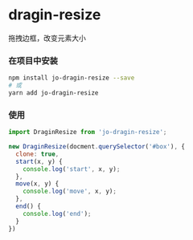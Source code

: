 # dragin-resize
拖拽边框，改变元素大小

### 在项目中安装
```bash
npm install jo-dragin-resize --save
# 或
yarn add jo-dragin-resize
```

### 使用
```js
import DraginResize from 'jo-dragin-resize';

new DraginResize(docment.querySelector('#box'), {
  clone: true,
  start(x, y) {
    console.log('start', x, y);
  },
  move(x, y) {
    console.log('move', x, y);
  },
  end() {
    console.log('end');
  }
})
```
